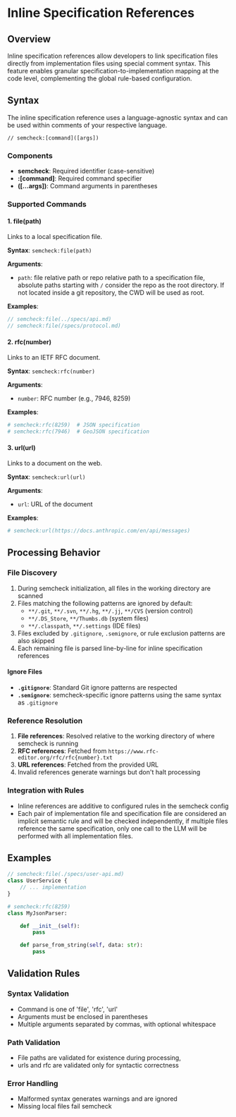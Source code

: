 # Inline Specification References

## Overview

Inline specification references allow developers to link specification files directly from implementation files using special comment syntax. This feature enables granular specification-to-implementation mapping at the code level, complementing the global rule-based configuration.

## Syntax

The inline specification reference uses a language-agnostic syntax and can be used within comments of your respective language.

```
// semcheck:[command]([args])
```

### Components

- **semcheck**: Required identifier (case-sensitive)
- **:[command]**: Required command specifier
- **([...args])**: Command arguments in parentheses

### Supported Commands

#### 1. file(path)
Links to a local specification file.

**Syntax**: `semcheck:file(path)`

**Arguments**:
- `path`: file relative path or repo relative path to a specification file, absolute paths starting with `/` consider the repo as the root directory. If not located inside a git repository, the CWD will be used as root.

**Examples**:
```javascript
// semcheck:file(../specs/api.md)
// semcheck:file(/specs/protocol.md)
```

#### 2. rfc(number)
Links to an IETF RFC document.

**Syntax**: `semcheck:rfc(number)`

**Arguments**:
- `number`: RFC number (e.g., 7946, 8259)

**Examples**:
```python
# semcheck:rfc(8259)  # JSON specification
# semcheck:rfc(7946)  # GeoJSON specification
```

#### 3. url(url)
Links to a document on the web.

**Syntax**: `semcheck:url(url)`

**Arguments**:
- `url`: URL of the document

**Examples**:
```python
# semcheck:url(https://docs.anthropic.com/en/api/messages)
```

## Processing Behavior

### File Discovery
1. During semcheck initialization, all files in the working directory are scanned
2. Files matching the following patterns are ignored by default:
   - `**/.git`, `**/.svn`, `**/.hg`, `**/.jj`, `**/CVS` (version control)
   - `**/.DS_Store`, `**/Thumbs.db` (system files)
   - `**/.classpath`, `**/.settings` (IDE files)
3. Files excluded by `.gitignore`, `.semignore`, or rule exclusion patterns are also skipped
4. Each remaining file is parsed line-by-line for inline specification references

#### Ignore Files
- **`.gitignore`**: Standard Git ignore patterns are respected
- **`.semignore`**: semcheck-specific ignore patterns using the same syntax as `.gitignore`

### Reference Resolution
1. **File references**: Resolved relative to the working directory of where semcheck is running
2. **RFC references**: Fetched from `https://www.rfc-editor.org/rfc/rfc{number}.txt`
3. **URL references**: Fetched from the provided URL
4. Invalid references generate warnings but don't halt processing

### Integration with Rules
- Inline references are additive to configured rules in the semcheck config
- Each pair of implementation file and specification file are considered an implicit semantic rule and will be checked independently, if multiple files reference the same specification, only one call to the LLM will be performed with all implementation files.

## Examples

```javascript
// semcheck:file(./specs/user-api.md)
class UserService {
    // ... implementation
}
```

```python
# semcheck:rfc(8259)
class MyJsonParser:

    def __init__(self):
        pass

    def parse_from_string(self, data: str):
        pass
```

## Validation Rules

### Syntax Validation
- Command is one of  'file', 'rfc', 'url'
- Arguments must be enclosed in parentheses
- Multiple arguments separated by commas, with optional whitespace

### Path Validation
- File paths are validated for existence during processing,
- urls and rfc are validated only for syntactic correctness

### Error Handling
- Malformed syntax generates warnings and are ignored
- Missing local files fail semcheck
